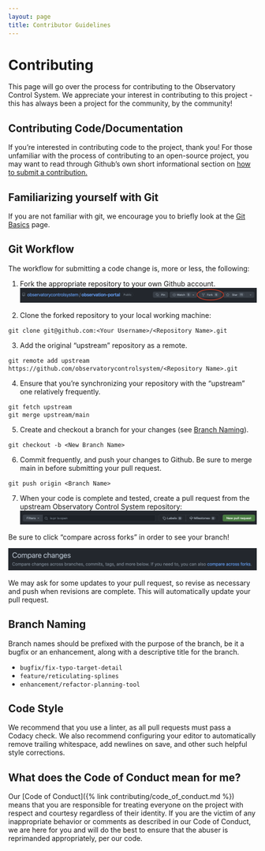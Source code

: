 ```yaml
---
layout: page
title: Contributor Guidelines
---
```


# Contributing
This page will go over the process for contributing to the Observatory Control System. We appreciate your interest in contributing to this project - this has always been a project for the community, by the community!

## Contributing Code/Documentation

If you’re interested in contributing code to the project, thank you! For those unfamiliar with the process of contributing to an open-source project, you may want to read through Github’s own short informational section on [how to submit a contribution.](https://opensource.guide/how-to-contribute/#how-to-submit-a-contribution)

## Familiarizing yourself with Git

If you are not familiar with git, we encourage you to briefly look at the [Git Basics](https://git-scm.com/book/en/v2/Git-Basics-Getting-a-Git-Repository) page.

## Git Workflow

The workflow for submitting a code change is, more or less, the following:

1. Fork the appropriate repository to your own Github account.
![Fork Repository](/assets/images/fork_repo.png)

2. Clone the forked repository to your local working machine: 
```
git clone git@github.com:<Your Username>/<Repository Name>.git
```

3. Add the original “upstream” repository as a remote.
```
git remote add upstream https://github.com/observatorycontrolsystem/<Repository Name>.git
```

4. Ensure that you’re synchronizing your repository with the “upstream” one relatively frequently.
```
git fetch upstream
git merge upstream/main
```

5. Create and checkout a branch for your changes (see [Branch Naming](#branch-naming)).
```
git checkout -b <New Branch Name>
```

6. Commit frequently, and push your changes to Github. Be sure to merge main in before submitting your pull request.
```
git push origin <Branch Name>
```

7. When your code is complete and tested, create a pull request from the upstream Observatory Control System repository:
![New Pull Request](/assets/images/new_pull_request.png)


Be sure to click “compare across forks” in order to see your branch! 

![Compare Across Forks](/assets/images/compare_across_forks.png)

We may ask for some updates to your pull request, so revise as necessary and push when revisions are complete. This will automatically update your pull request.

## Branch Naming

Branch names should be prefixed with the purpose of the branch, be it a bugfix or an enhancement, along with a descriptive title for the branch.

* `bugfix/fix-typo-target-detail`
* `feature/reticulating-splines`
* `enhancement/refactor-planning-tool`

## Code Style
We recommend that you use a linter, as all pull requests must pass a Codacy check. We also recommend configuring your editor to automatically remove trailing whitespace, add newlines on save, and other such helpful style corrections.

## What does the Code of Conduct mean for me?
Our [Code of Conduct]({% link contributing/code_of_conduct.md %}) means that you are responsible for treating everyone on the project with respect and courtesy regardless of their identity. If you are the victim of any inappropriate behavior or comments as described in our Code of Conduct, we are here for you and will do the best to ensure that the abuser is reprimanded appropriately, per our code.
